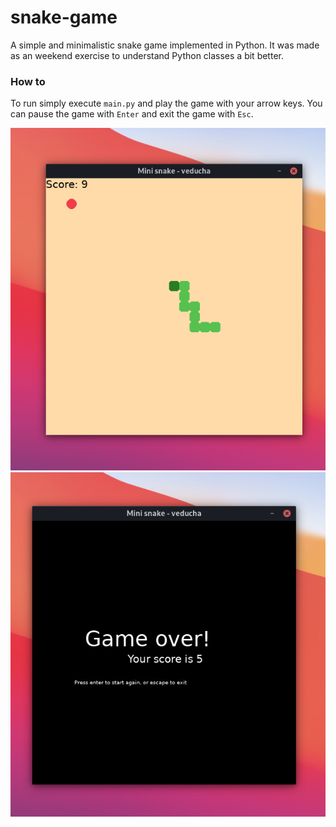 # snake-game
A simple and minimalistic snake game implemented in Python.
It was made as an weekend exercise to understand Python classes a bit better.

### How to
To run simply execute `main.py` and play the game with your arrow keys. You can pause the game with `Enter` and exit the game with `Esc`.


![Getting them points! 🐍](screenshots/gameplay.png)
![Oh no, the game is over 😞](screenshots/game-over.png)